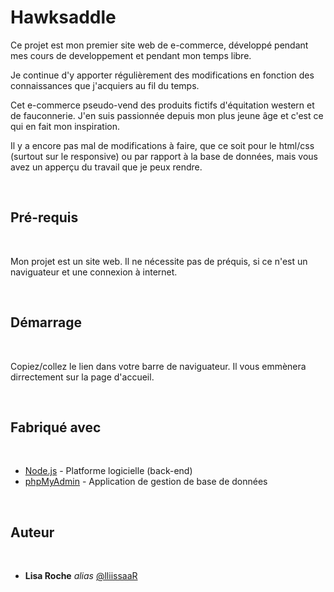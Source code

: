 # Hawksaddle

Ce projet est mon premier site web de e-commerce, développé pendant mes cours de developpement et pendant mon temps libre.  

Je continue d'y apporter régulièrement des modifications en fonction des connaissances que j'acquiers au fil du temps.

Cet e-commerce pseudo-vend des produits fictifs d'équitation western et de fauconnerie. J'en suis passionnée depuis mon plus jeune âge et c'est ce qui en fait mon inspiration.

Il y a encore pas mal de modifications à faire, que ce soit pour le html/css (surtout sur le responsive) ou par rapport à la base de données, mais vous avez un apperçu du travail que je peux rendre.

<br>

## Pré-requis


<br>

Mon projet est un site web. Il ne nécessite pas de préquis, si ce n'est un naviguateur et une connexion à internet.

<br>


## Démarrage

<br>

Copiez/collez le lien dans votre barre de naviguateur. Il vous emmènera dirrectement sur la page d'accueil.

<br>

## Fabriqué avec

<br>


* [Node.js](https://nodejs.org/fr) - Platforme logicielle (back-end)
* [phpMyAdmin](https://www.phpmyadmin.net/) - Application de gestion de base de données

<br>

## Auteur

<br>

* **Lisa Roche** _alias_ [@lliissaaR](https://github.com/lliissaaR)

